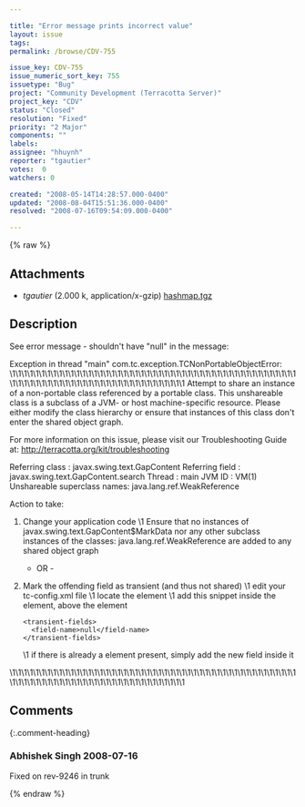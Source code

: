 ```yaml
---

title: "Error message prints incorrect value"
layout: issue
tags: 
permalink: /browse/CDV-755

issue_key: CDV-755
issue_numeric_sort_key: 755
issuetype: "Bug"
project: "Community Development (Terracotta Server)"
project_key: "CDV"
status: "Closed"
resolution: "Fixed"
priority: "2 Major"
components: ""
labels: 
assignee: "hhuynh"
reporter: "tgautier"
votes:  0
watchers: 0

created: "2008-05-14T14:28:57.000-0400"
updated: "2008-08-04T15:51:36.000-0400"
resolved: "2008-07-16T09:54:09.000-0400"

---
```




{% raw %}


## Attachments
  
* <em>tgautier</em> (2.000 k, application/x-gzip) [hashmap.tgz](/attachments/CDV/CDV-755/hashmap.tgz)
  



## Description

<div markdown="1" class="description">

See error message - shouldn't have "null" in the message:

Exception in thread "main" com.tc.exception.TCNonPortableObjectError: 
\1\1\1\1\1\1\1\1\1\1\1\1\1\1\1\1\1\1\1\1\1\1\1\1\1\1\1\1\1\1\1\1\1\1\1\1\1\1\1\1\1\1\1\1\1\1\1\1\1\1\1\1\1\1\1\1\1\1\1\1\1\1\1\1\1\1\1\1\1\1\1\1\1\1\1\1\1\1\1
Attempt to share an instance of a non-portable class referenced by a portable class. This
unshareable class is a subclass of a JVM- or host machine-specific resource. Please either
modify the class hierarchy or ensure that instances of this class don't enter the shared object
graph.

For more information on this issue, please visit our Troubleshooting Guide at:
http://terracotta.org/kit/troubleshooting

Referring class             : javax.swing.text.GapContent
Referring field             : javax.swing.text.GapContent.search
Thread                      : main
JVM ID                      : VM(1)
Unshareable superclass names: java.lang.ref.WeakReference

Action to take:

1) Change your application code
   \1 Ensure that no instances of javax.swing.text.GapContent$MarkData
     nor any other subclass instances of the classes:
       java.lang.ref.WeakReference
     are added to any shared object graph

   - OR -

2) Mark the offending field as transient (and thus not shared)
   \1 edit your tc-config.xml file
   \1 locate the <dso> element
   \1 add this snippet inside the <dso> element, above the <locks> element

       <transient-fields>
         <field-name>null</field-name>
       </transient-fields>

   \1 if there is already a <transient-fields> element present, simply add
     the new field inside it


\1\1\1\1\1\1\1\1\1\1\1\1\1\1\1\1\1\1\1\1\1\1\1\1\1\1\1\1\1\1\1\1\1\1\1\1\1\1\1\1\1\1\1\1\1\1\1\1\1\1\1\1\1\1\1\1\1\1\1\1\1\1\1\1\1\1\1\1\1\1\1\1\1\1\1\1\1\1\1



</div>

## Comments


{:.comment-heading}
### **Abhishek Singh** <span class="date">2008-07-16</span>

<div markdown="1" class="comment">

Fixed on rev-9246 in trunk

</div>



{% endraw %}
